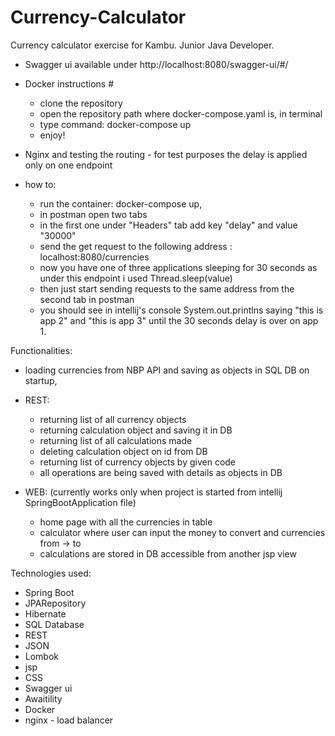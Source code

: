 # Currency-Calculator

Currency calculator exercise for Kambu. Junior Java Developer.

* Swagger ui available under http://localhost:8080/swagger-ui/#/
* Docker instructions #
    * clone the repository
    * open the repository path where docker-compose.yaml is, in terminal
    * type command: docker-compose up
    * enjoy!

* Nginx and testing the routing - for test purposes the delay is applied  only on one endpoint
* how to:
  * run the container: docker-compose up,
  * in postman open two tabs
  * in the first one under "Headers" tab add key "delay" and value "30000"
  * send the get request to the following address : localhost:8080/currencies
  * now you have one of three applications sleeping for 30 seconds as under this endpoint i used Thread.sleep(value)
  * then just start sending requests to the same address from the second tab in postman
  * you should see in intellij's console System.out.printlns saying "this is app 2" and "this is app 3" until the 30 seconds delay is over on app 1.




Functionalities:

* loading currencies from NBP API and saving as objects in SQL DB on startup,
* REST:
    * returning list of all currency objects 
    * returning calculation object and saving it in DB 
    * returning list of all calculations made
    * deleting calculation object on id from DB
    * returning list of currency objects by given code
    * all operations are being saved with details as objects in DB


* WEB: (currently works only when project is started from intellij SpringBootApplication file)
    * home page with all the currencies in table
    * calculator where user can input the money to convert and currencies from -> to
    * calculations are stored in DB accessible from another jsp view

Technologies used:

* Spring Boot
* JPARepository
* Hibernate
* SQL Database
* REST
* JSON
* Lombok
* jsp
* CSS
* Swagger ui
* Awaitility
* Docker
* nginx - load balancer
